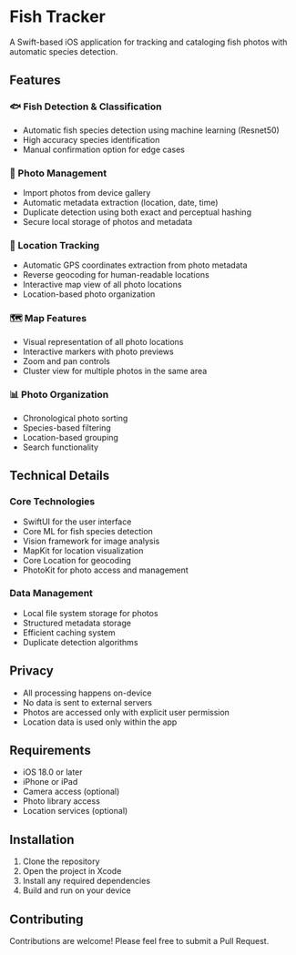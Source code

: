 # Fish Tracker

A Swift-based iOS application for tracking and cataloging fish photos with automatic species detection.

## Features

### 🐟 Fish Detection & Classification
- Automatic fish species detection using machine learning (Resnet50)
- High accuracy species identification
- Manual confirmation option for edge cases

### 📸 Photo Management
- Import photos from device gallery
- Automatic metadata extraction (location, date, time)
- Duplicate detection using both exact and perceptual hashing
- Secure local storage of photos and metadata

### 📍 Location Tracking
- Automatic GPS coordinates extraction from photo metadata
- Reverse geocoding for human-readable locations
- Interactive map view of all photo locations
- Location-based photo organization

### 🗺️ Map Features
- Visual representation of all photo locations
- Interactive markers with photo previews
- Zoom and pan controls
- Cluster view for multiple photos in the same area

### 📊 Photo Organization
- Chronological photo sorting
- Species-based filtering
- Location-based grouping
- Search functionality

## Technical Details

### Core Technologies
- SwiftUI for the user interface
- Core ML for fish species detection
- Vision framework for image analysis
- MapKit for location visualization
- Core Location for geocoding
- PhotoKit for photo access and management

### Data Management
- Local file system storage for photos
- Structured metadata storage
- Efficient caching system
- Duplicate detection algorithms

## Privacy

- All processing happens on-device
- No data is sent to external servers
- Photos are accessed only with explicit user permission
- Location data is used only within the app

## Requirements

- iOS 18.0 or later
- iPhone or iPad
- Camera access (optional)
- Photo library access
- Location services (optional)

## Installation

1. Clone the repository
2. Open the project in Xcode
3. Install any required dependencies
4. Build and run on your device

## Contributing

Contributions are welcome! Please feel free to submit a Pull Request.
